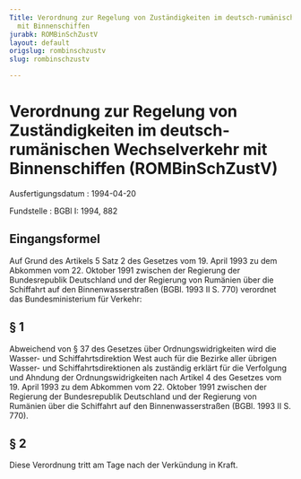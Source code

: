 ```yaml
---
Title: Verordnung zur Regelung von Zuständigkeiten im deutsch-rumänischen Wechselverkehr
  mit Binnenschiffen
jurabk: ROMBinSchZustV
layout: default
origslug: rombinschzustv
slug: rombinschzustv

---
```


# Verordnung zur Regelung von Zuständigkeiten im deutsch-rumänischen Wechselverkehr mit Binnenschiffen (ROMBinSchZustV)

Ausfertigungsdatum
:   1994-04-20

Fundstelle
:   BGBl I: 1994, 882

## Eingangsformel

Auf Grund des Artikels 5 Satz 2 des Gesetzes vom 19. April 1993 zu dem
Abkommen vom 22. Oktober 1991 zwischen der Regierung der
Bundesrepublik Deutschland und der Regierung von Rumänien über die
Schiffahrt auf den Binnenwasserstraßen (BGBl. 1993 II S. 770)
verordnet das Bundesministerium für Verkehr:

## § 1

Abweichend von § 37 des Gesetzes über Ordnungswidrigkeiten wird die
Wasser- und Schiffahrtsdirektion West auch für die Bezirke aller
übrigen Wasser- und Schiffahrtsdirektionen als zuständig erklärt für
die Verfolgung und Ahndung der Ordnungswidrigkeiten nach Artikel 4 des
Gesetzes vom 19. April 1993 zu dem Abkommen vom 22. Oktober 1991
zwischen der Regierung der Bundesrepublik Deutschland und der
Regierung von Rumänien über die Schiffahrt auf den Binnenwasserstraßen
(BGBl. 1993 II S. 770).

## § 2

Diese Verordnung tritt am Tage nach der Verkündung in Kraft.

